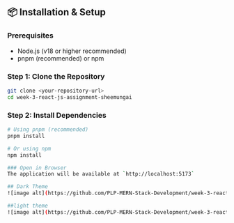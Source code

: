 
## 📦 Installation & Setup

### Prerequisites
- Node.js (v18 or higher recommended)
- pnpm (recommended) or npm

### Step 1: Clone the Repository
```bash
git clone <your-repository-url>
cd week-3-react-js-assignment-sheemungai
```

### Step 2: Install Dependencies
```bash
# Using pnpm (recommended)
pnpm install

# Or using npm
npm install

### Open in Browser
The application will be available at `http://localhost:5173`

## Dark Theme
![image alt](https://github.com/PLP-MERN-Stack-Development/week-3-react-js-assignment-sheemungai/blob/main/task%20manager%20dark.png?raw=true)

##light theme
![image alt](https://github.com/PLP-MERN-Stack-Development/week-3-react-js-assignment-sheemungai/blob/main/task%20manager%20light.png?raw=true)


